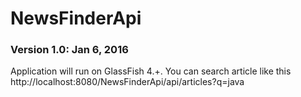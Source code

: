 # NewsFinderApi

### Version 1.0: Jan 6, 2016

Application will run on GlassFish 4.+. You can search article like this http://localhost:8080/NewsFinderApi/api/articles?q=java

